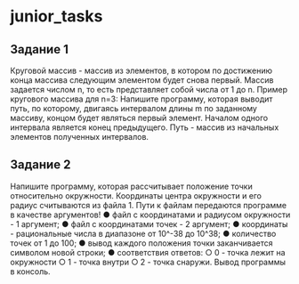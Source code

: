 # junior_tasks
## Задание 1
Круговой массив - массив из элементов, в котором по достижению конца массива
следующим элементом будет снова первый. Массив задается числом n, то есть
представляет собой числа от 1 до n.
Пример кругового массива для n=3:
Напишите программу, которая выводит путь, по которому, двигаясь интервалом длины
m по заданному массиву, концом будет являться первый элемент.
Началом одного интервала является конец предыдущего.
Путь - массив из начальных элементов полученных интервалов.

## Задание 2
Напишите программу, которая рассчитывает положение точки относительно
окружности.
Координаты центра окружности и его радиус считываются из файла 1.
Пути к файлам передаются программе в качестве аргументов!
● файл с координатами и радиусом окружности - 1 аргумент;
● файл с координатами точек - 2 аргумент;
● координаты - рациональные числа в диапазоне от 10^-38 до 10^38;
● количество точек от 1 до 100;
● вывод каждого положения точки заканчивается символом новой строки;
● соответствия ответов:
○ 0 - точка лежит на окружности
○ 1 - точка внутри
○ 2 - точка снаружи.
Вывод программы в консоль.
